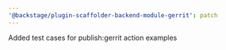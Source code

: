 ```yaml
---
'@backstage/plugin-scaffolder-backend-module-gerrit': patch
---
```


Added test cases for publish:gerrit action examples
